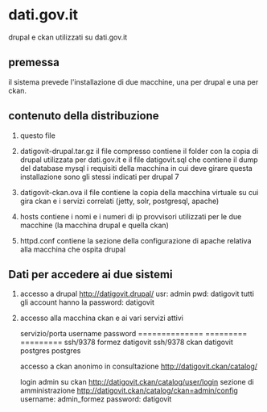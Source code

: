 dati.gov.it
===========
drupal e ckan utilizzati su dati.gov.it

premessa
--------
il sistema prevede l'installazione di due macchine, una per drupal e una per ckan.

contenuto della distribuzione
-----------------------------
1) questo file
	
2) datigovit-drupal.tar.gz
il file compresso contiene il folder con la copia di drupal utilizzata per dati.gov.it e il file datigovit.sql che
contiene il dump del database mysql
i requisiti della macchina in cui deve girare questa installazione sono gli stessi indicati per drupal 7

3) datigovit-ckan.ova
il file contiene la copia della macchina virtuale su cui gira ckan e i servizi correlati (jetty, solr, postgresql, apache)

4) hosts
contiene i nomi e i numeri di ip provvisori utilizzati per le due macchine (la macchina drupal e quella ckan)
	
5) httpd.conf
contiene la sezione della configurazione di apache relativa alla macchina che ospita drupal

Dati per accedere ai due sistemi
--------------------------------
1) accesso a drupal
	http://datigovit.drupal/
	usr: admin
	pwd: datigovit
	tutti gli account hanno la password: datigovit

2) accesso alla macchina ckan e ai vari servizi attivi

	servizio/porta  username   password
	==============  =========  =========
	ssh/9378        formez     datigovit
	ssh/9378        ckan       datigovit
	postgres        postgres

	accesso a ckan anonimo in consultazione
	http://datigovit.ckan/catalog/

	login admin su ckan
	http://datigovit.ckan/catalog/user/login
	sezione di amministrazione
	http://datigovit.ckan/catalog/ckan=admin/config
	username: admin_formez
	password: datigovit
